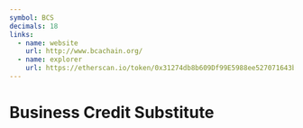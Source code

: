```yaml
---
symbol: BCS
decimals: 18
links:
  - name: website
    url: http://www.bcachain.org/
  - name: explorer
    url: https://etherscan.io/token/0x31274db8b609Df99E5988ee527071643b5160Fc3
---
```


# Business Credit Substitute
